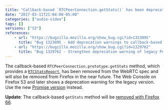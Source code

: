 ```yaml
---
title: "Callback-based `RTCPeerConnection.getStats()` has been deprecated"
date: "2017-03-11T21:04:00-05:00"
categories: ["audio-video"]
tags: []
versions: ["53"]
references:
    - url: "https://bugzilla.mozilla.org/show_bug.cgi?id=1323095"
      title: "Bug 1323095 - Add deprecation warnings to callback-based pc.getStats()"
    - url: "https://bugzilla.mozilla.org/show_bug.cgi?id=1329762"
      title: "Bug 1329762 - Strengthen deprecation warning of legacy PeerConnection.getStats"
---
```

The callback-based `RTCPeerConnection.prototype.getStats` method, which provides a [`RTCStatsReport`](https://developer.mozilla.org/docs/Web/API/RTCStatsReport), has been removed from the WebRTC spec and will also be removed from Firefox in the near future. The Web Console on Firefox 53 and later shows a deprecation warning for the legacy version. Use the new [Promise version](https://w3c.github.io/webrtc-pc/#getstats-example) instead.

**Update**: The callback-based `getStats` method will be [removed with Firefox 66](https://bugzilla.mozilla.org/show_bug.cgi?id=1512517).
